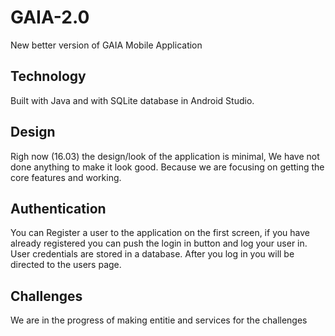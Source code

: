 # GAIA-2.0
New better version of GAIA
Mobile Application

## Technology

Built with Java and with SQLite database in Android Studio.

## Design
Righ now (16.03) the design/look of the application is minimal, We have not done anything to make it look good. Because we are focusing on getting the core features and working.

## Authentication

You can Register a user to the application on the first screen, if you have already registered you can push the login in button and log your user in. User credentials are stored in a database.
After you log in you will be directed to the users page.

## Challenges
We are in the progress of making entitie and services for the challenges
